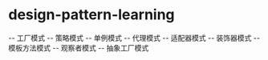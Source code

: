 # design-pattern-learning
-- 工厂模式
-- 策略模式
-- 单例模式
-- 代理模式
-- 适配器模式
-- 装饰器模式
-- 模板方法模式
-- 观察者模式
-- 抽象工厂模式

